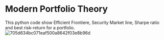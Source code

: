 # Modern Portfolio Theory

This python code show Efficient Frontiere, Security Market line, Sharpe ratio and best risk-return for a portfolio.
![705d634bc071eaf500a8642f03e8b96d](https://github.com/guccipepito/ModernPortfolio/assets/87545774/84df4104-ae62-40e0-ab9e-44d6d9afdba9)
